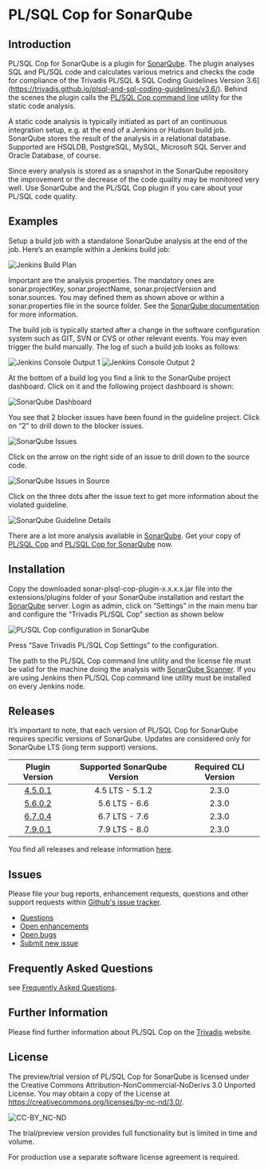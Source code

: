 # PL/SQL Cop for SonarQube

## Introduction

PL/SQL Cop for SonarQube is a plugin for [SonarQube](http://www.sonarqube.org/). The plugin analyses SQL and PL/SQL code and calculates various metrics and checks the code for compliance of the Trivadis PL/SQL & SQL Coding Guidelines Version 3.6](https://trivadis.github.io/plsql-and-sql-coding-guidelines/v3.6/). Behind the scenes the plugin calls the [PL/SQL Cop command line](https://github.com/Trivadis/plsql-cop-cli) utility for the static code analysis.

A static code analysis is typically initiated as part of an continuous integration setup, e.g. at the end of a Jenkins or Hudson build job. SonarQube stores the result of the analysis in a relational database. Supported are HSQLDB, PostgreSQL, MySQL, Microsoft SQL Server and Oracle Database, of course.

Since every analysis is stored as a snapshot in the SonarQube repository the improvement or the decrease of the code quality may be monitored very well. Use SonarQube and the PL/SQL Cop plugin if you care about your PL/SQL code quality.

## Examples

Setup a build job with a standalone SonarQube analysis at the end of the job. Here’s an example within a Jenkins build job:

![Jenkins Build Plan](images/jenkins_1.png)

Important are the analysis properties. The mandatory ones are sonar.projectKey, sonar.projectName, sonar.projectVersion and sonar.sources. You may defined them as shown above or within a sonar.properties file in the source folder. See the [SonarQube documentation](http://docs.sonarqube.org/display/SONAR/Analysis+Parameters) for more information.

The build job is typically started after a change in the software configuration system such as GIT, SVN or CVS or other relevant events. You may even trigger the build manually. The log of such a build job looks as follows:

![Jenkins Console Output 1](images/jenkins_2.png)
![Jenkins Console Output 2](images/jenkins_3.png)

At the bottom of a build log you find a link to the SonarQube project dashboard. Click on it and the following project dashboard is shown:

![SonarQube Dashboard](images/sonar_1.png)

You see that 2 blocker issues have been found in the guideline project. Click on “2” to drill down to the blocker issues.

![SonarQube Issues](images/sonar_2.png)

Click on the arrow on the right side of an issue to drill down to the source code.

![SonarQube Issues in Source](images/sonar_3.png)

Click on the three dots after the issue text to get more information about the violated guideline.

![SonarQube Guideline Details](images/sonar_4.png)

There are a lot more analysis available in [SonarQube](http://docs.sonarqube.org/display/SONAR/Installing+a+Plugin). Get your copy of [PL/SQL Cop](https://github.com/Trivadis/plsql-cop-cli/releases) and [PL/SQL Cop for SonarQube](https://github.com/Trivadis/plsql-cop-sonar/releases) now.

## Installation

Copy the downloaded sonar-plsql-cop-plugin-x.x.x.x.jar file into the extensions/plugins folder of your SonarQube installation and restart the [SonarQube](http://docs.sonarqube.org/display/SONAR/Installing+a+Plugin) server. Login as admin, click on “Settings” in the main menu bar and configure the “Trivadis PL/SQL Cop” section as shown below

![PL/SQL Cop configuration in SonarQube](images/sonar_5.png)

Press “Save Trivadis PL/SQL Cop Settings” to the configuration.

The path to the PL/SQL Cop command line utility and the license file must be valid for the machine doing the analysis with [SonarQube Scanner](https://docs.sonarqube.org/display/SCAN/Analyzing+with+SonarQube+Scanner). If you are using Jenkins then PL/SQL Cop command line utility must be installed on every Jenkins node.

## Releases

It’s important to note, that each version of PL/SQL Cop for SonarQube requires specific versions of SonarQube. Updates are considered only for SonarQube LTS (long term support) versions.

| Plugin Version | Supported SonarQube Version | Required CLI Version |
| :------------: | :-------------------------: | :------------------: |
| [4.5.0.1](https://github.com/Trivadis/plsql-cop-sonar/releases/tag/v4.5.0.1) | 4.5 LTS - 5.1.2 | 2.3.0 |
| [5.6.0.2](https://github.com/Trivadis/plsql-cop-sonar/releases/tag/v5.6.0.2) | 5.6 LTS - 6.6 | 2.3.0 |
| [6.7.0.4](https://github.com/Trivadis/plsql-cop-sonar/releases/tag/v6.7.0.4) | 6.7 LTS - 7.6 | 2.3.0 |
| [7.9.0.1](https://github.com/Trivadis/plsql-cop-sonar/releases/tag/v7.9.0.1) | 7.9 LTS - 8.0 | 2.3.0 |

You find all releases and release information [here](https://github.com/Trivadis/plsql-cop-sonar/releases).

## Issues
Please file your bug reports, enhancement requests, questions and other support requests within [Github's issue tracker](https://help.github.com/articles/about-issues/).

* [Questions](https://github.com/trivadis/plsql-cop-sonar/issues?q=is%3Aissue+label%3Aquestion)
* [Open enhancements](https://github.com/trivadis/plsql-cop-sonar/issues?q=is%3Aopen+is%3Aissue+label%3Aenhancement)
* [Open bugs](https://github.com/trivadis/plsql-cop-sonar/issues?q=is%3Aopen+is%3Aissue+label%3Abug)
* [Submit new issue](https://github.com/trivadis/plsql-cop-sonar/issues/new)

## Frequently Asked Questions

see [Frequently Asked Questions](FAQ.md).

## Further Information

Please find further information about PL/SQL Cop on the [Trivadis](https://www.trivadis.com/en/plsql-cop) website.

## License

The preview/trial version of PL/SQL Cop for SonarQube is licensed under the Creative Commons Attribution-NonCommercial-NoDerivs 3.0 Unported License. You may obtain a copy of the License at https://creativecommons.org/licenses/by-nc-nd/3.0/.

![CC-BY_NC-ND](images/CC-BY-NC-ND.png)

The trial/preview version provides full functionality but is limited in time and volume.

For production use a separate software license agreement is required.

